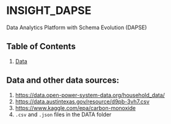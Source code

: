 # INSIGHT_DAPSE
Data Analytics Platform with Schema Evolution (DAPSE)

## Table of Contents
1. [Data](README.md#data)

## Data and other data sources:
1. https://data.open-power-system-data.org/household_data/
2. https://data.austintexas.gov/resource/d9pb-3vh7.csv
3. https://www.kaggle.com/epa/carbon-monoxide
4. `.csv` and `.json` files in the DATA folder
